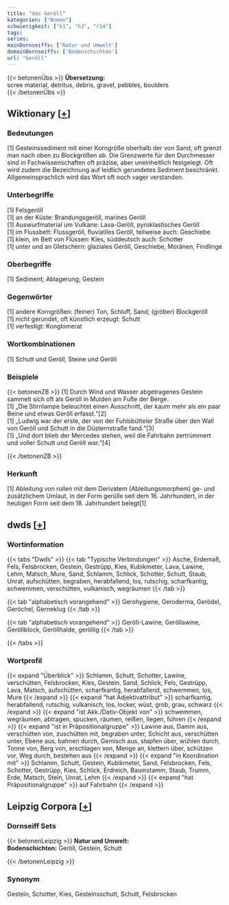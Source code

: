 ```yaml
---
title: "das Geröll"
kategorien: ["Nomen"]
schwierigkeit: ["k1", "h3", "r14"]
tags:
series:
mainDornseiffs: ['Natur und Umwelt']
domainDornseiffs: ['Bodenschichten']
url: "Geröll"
---
```


{{< betonenÜbs >}}
**Übersetzung:**  
scree material, detritus, debris, gravel, pebbles, boulders  
{{< /betonenÜbs >}}

## Wiktionary [[+](https://de.wiktionary.org/wiki/Geröll)]

### Bedeutungen
[1] Gesteinssediment mit einer Korngröße oberhalb der von Sand, oft grenzt man nach oben zu Blockgrößen ab. Die Grenzwerte für den Durchmesser sind in Fachwissenschaften oft präzise, aber uneinheitlich festgelegt. Oft wird zudem die Bezeichnung auf leidlich gerundetes Sediment beschränkt. Allgemeinsprachlich wird das Wort oft noch vager verstanden.  

### Unterbegriffe
[1] Felsgeröll  
[1] an der Küste: Brandungsgeröll, marines Geröll  
[1] Auswurfmaterial um Vulkane: Lava-Geröll, pyroklastisches Geröll  
[1] im Flussbett: Flussgeröll, fluviatiles Geröll, teilweise auch: Geschiebe  
[1] klein, im Bett von Flüssen: Kies, süddeutsch auch: Schotter  
[1] unter und an Gletschern: glaziales Geröll, Geschiebe, Moränen, Findlinge  

### Oberbegriffe
[1] Sediment; Ablagerung; Gestein  

### Gegenwörter
[1] andere Korngrößen: (feiner) Ton, Schluff, Sand; (gröber) Blockgeröll  
[1] nicht gerundet, oft künstlich erzeugt: Schutt  
[1] verfestigt: Konglomerat  

### Wortkombinationen
[1] Schutt und Geröll, Steine und Geröll  

### Beispiele
{{< betonenZB >}}
[1] Durch Wind und Wasser abgetragenes Gestein sammelt sich oft als Geröll in Mulden am Fuße der Berge.  
[1] „Die Stirnlampe beleuchtet einen Ausschnitt, der kaum mehr als ein paar Beine und etwas Geröll erfasst.“[2]  
[1] „Ludwig war der erste, der von der Fuhlsbütteler Straße über den Wall von Geröll und Schutt in die Düsternstraße fand.“[3]  
[1] „Und dort blieb der Mercedes stehen, weil die Fahrbahn zertrümmert und voller Schutt und Geröll war.“[4]  

{{< /betonenZB >}}
### Herkunft
[1] Ableitung von rollen mit dem Derivatem (Ableitungsmorphem) ge- und zusätzlichem Umlaut, in der Form gerülle seit dem 16. Jahrhundert, in der heutigen Form seit dem 18. Jahrhundert belegt[1]  



## dwds [[+](https://www.dwds.de/wb/Geröll)]

### Wortinformation
{{< tabs "Dwds" >}}
{{< tab "Typische Verbindungen" >}}
Asche, Erdemaß, Fels, Felsbrocken, Gestein, Gestrüpp, Kies, Kubikmeter, Lava, Lawine, Lehm, Matsch, Mure, Sand, Schlamm, Schlick, Schotter, Schutt, Staub, Unrat, aufschütten, begraben, herabfallend, los, rutschig, scharfkantig, schwemmen, verschütten, vulkanisch, wegräumen
{{< /tab >}}

{{< tab "alphabetisch vorangehend" >}}
Gerohygiene, Geroderma, Gerödel, Geröchel, Gerneklug
{{< /tab >}}

{{< tab "alphabetisch vorangehend" >}}
Geröll-Lawine, Geröllawine, Geröllblock, Geröllhalde, geröllig
{{< /tab >}}

{{< /tabs >}}

### Wortprofil
{{< expand "Überblick" >}} Schlamm, Schutt, Schotter, Lawine, verschütten, Felsbrocken, Kies, Gestein, Sand, Schlick, Fels, Gestrüpp, Lava, Matsch, aufschütten, scharfkantig, herabfallend, schwemmen, los, Mure {{< /expand >}}
{{< expand "hat Adjektivattribut" >}} scharfkantig, herabfallend, rutschig, vulkanisch, los, locker, wüst, grob, grau, schwarz {{< /expand >}}
{{< expand "ist Akk./Dativ-Objekt von" >}} schwemmen, wegräumen, abtragen, spucken, räumen, reißen, liegen, führen {{< /expand >}}
{{< expand "ist in Präpositionalgruppe" >}} Lawine aus, Damm aus, verschütten von, zuschütten mit, begraben unter, Schicht aus, verschütten unter, Ebene aus, bahnen durch, Gemisch aus, stapfen über, wühlen durch, Tonne von, Berg von, erschlagen von, Menge an, klettern über, schützen vor, Weg durch, bestehen aus {{< /expand >}}
{{< expand "in Koordination mit" >}} Schlamm, Schutt, Gestein, Kubikmeter, Sand, Felsbrocken, Fels, Schotter, Gestrüpp, Kies, Schlick, Erdreich, Baumstamm, Staub, Trumm, Erde, Matsch, Stein, Unrat, Lehm {{< /expand >}}
{{< expand "hat Präpositionalgruppe" >}} auf Fahrbahn {{< /expand >}}

## Leipzig Corpora [[+](https://corpora.uni-leipzig.de/en/res?word=Geröll&corpusId=deu_newscrawl-public_2018)]

### Dornseiff Sets
{{< betonenLeipzig >}}
**Natur und Umwelt:**  
**Bodenschichten:** Geröll, Gestein, Schutt  

{{< /betonenLeipzig >}}

### Synonym
Gestein, Schotter, Kies, Gesteinsschutt, Schutt, Felsbrocken

